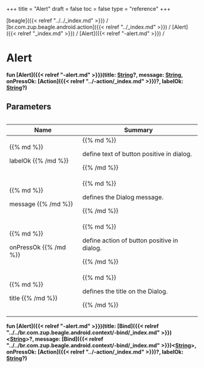 +++
title = "Alert"
draft = false
toc = false
type = "reference"
+++

[beagle]({{< relref "../../_index.md" >}}) / [br.com.zup.beagle.android.action]({{< relref "../_index.md" >}}) / [Alert]({{< relref "_index.md" >}}) / [Alert]({{< relref "-alert.md" >}}) / 



# Alert  
  
<b><b>fun [Alert]({{< relref "-alert.md" >}})(title: [String](https://kotlinlang.org/api/latest/jvm/stdlib/kotlin/-string/index.html)?, message: [String](https://kotlinlang.org/api/latest/jvm/stdlib/kotlin/-string/index.html), onPressOk: [Action]({{< relref "../-action/_index.md" >}})?, labelOk: [String](https://kotlinlang.org/api/latest/jvm/stdlib/kotlin/-string/index.html)?)</b></b>  




## Parameters  
<table>
  
  
<table>
  
<thead>
<tr>
<th>
Name  
</th>
<th>
Summary  
</th>
  
</tr>
</thead>
<tbody>
<tr>
<td>
{{% md %}}

labelOk
{{% /md %}}
</td>
<td>
{{% md %}}



define text of button positive in dialog.


{{% /md %}}
</td>
</tr>

<tr>
<td>
{{% md %}}

message
{{% /md %}}
</td>
<td>
{{% md %}}



defines the Dialog message.


{{% /md %}}
</td>
</tr>

<tr>
<td>
{{% md %}}

onPressOk
{{% /md %}}
</td>
<td>
{{% md %}}



define action of button positive in dialog.


{{% /md %}}
</td>
</tr>

<tr>
<td>
{{% md %}}

title
{{% /md %}}
</td>
<td>
{{% md %}}



defines the title on the Dialog.


{{% /md %}}
</td>
</tr>

</tbody>
</table>
  
</table>
  
  
<b><b>fun [Alert]({{< relref "-alert.md" >}})(title: [Bind]({{< relref "../../br.com.zup.beagle.android.context/-bind/_index.md" >}})<[String](https://kotlinlang.org/api/latest/jvm/stdlib/kotlin/-string/index.html)>?, message: [Bind]({{< relref "../../br.com.zup.beagle.android.context/-bind/_index.md" >}})<[String](https://kotlinlang.org/api/latest/jvm/stdlib/kotlin/-string/index.html)>, onPressOk: [Action]({{< relref "../-action/_index.md" >}})?, labelOk: [String](https://kotlinlang.org/api/latest/jvm/stdlib/kotlin/-string/index.html)?)</b></b>  



